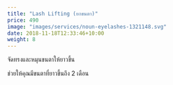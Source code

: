 ```yaml
---
title: "Lash Lifting (ยกขนตา)"
price: 490
image: "images/services/noun-eyelashes-1321148.svg"
date: 2018-11-18T12:33:46+10:00
weight: 8
---
```


<p>จัดทรงและหมุนขนตาให้ยาวขึ้น</p>

<p>ช่วยให้คุณมีขนตาที่ยาวขึ้นถึง 2 เดือน</p>